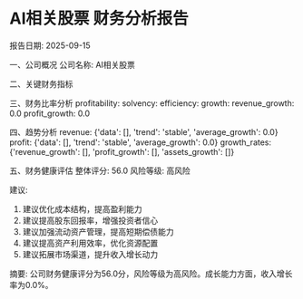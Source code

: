 
AI相关股票 财务分析报告
====================
报告日期: 2025-09-15

一、公司概况
公司名称: AI相关股票

二、关键财务指标

三、财务比率分析
profitability:
solvency:
efficiency:
growth:
  revenue_growth: 0.0
  profit_growth: 0.0

四、趋势分析
revenue: {'data': [], 'trend': 'stable', 'average_growth': 0.0}
profit: {'data': [], 'trend': 'stable', 'average_growth': 0.0}
growth_rates: {'revenue_growth': [], 'profit_growth': [], 'assets_growth': []}

五、财务健康评估
整体评分: 56.0
风险等级: 高风险

建议:
1. 建议优化成本结构，提高盈利能力
2. 建议提高股东回报率，增强投资者信心
3. 建议加强流动资产管理，提高短期偿债能力
4. 建议提高资产利用效率，优化资源配置
5. 建议拓展市场渠道，提升收入增长动力

摘要:
公司财务健康评分为56.0分，风险等级为高风险。成长能力方面，收入增长率为0.0%。
